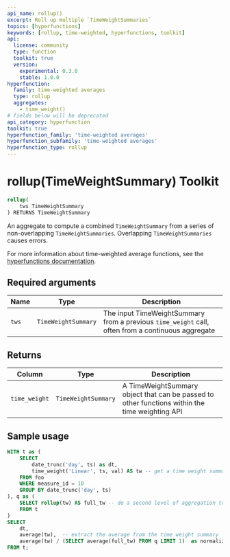 ```yaml
---
api_name: rollup()
excerpt: Roll up multiple `TimeWeightSummaries`
topics: [hyperfunctions]
keywords: [rollup, time-weighted, hyperfunctions, toolkit]
api:
  license: community
  type: function
  toolkit: true
  version:
    experimental: 0.3.0
    stable: 1.0.0
hyperfunction:
  family: time-weighted averages
  type: rollup
  aggregates:
    - time_weight()
# fields below will be deprecated
api_category: hyperfunction
toolkit: true
hyperfunction_family: 'time-weighted averages'
hyperfunction_subfamily: 'time-weighted averages'
hyperfunction_type: rollup
---
```


# rollup(TimeWeightSummary) <tag type="toolkit">Toolkit</tag>

```SQL
rollup(
    tws TimeWeightSummary
) RETURNS TimeWeightSummary
```

An aggregate to compute a combined `TimeWeightSummary` from a series of
non-overlapping `TimeWeightSummaries`. Overlapping `TimeWeightSummaries` causes
errors.

For more information about time-weighted average functions, see the
[hyperfunctions documentation][hyperfunctions-time-weight-average].

## Required arguments

|Name| Type |Description|
|---|---|---|
|`tws`|`TimeWeightSummary`|The input TimeWeightSummary from a previous `time_weight` call, often from a continuous aggregate|

## Returns

|Column|Type|Description|
|---|---|---|
|`time_weight`|`TimeWeightSummary`|A TimeWeightSummary object that can be passed to other functions within the time weighting API|

## Sample usage

```SQL
WITH t as (
    SELECT
        date_trunc('day', ts) as dt,
        time_weight('Linear', ts, val) AS tw -- get a time weight summary
    FROM foo
    WHERE measure_id = 10
    GROUP BY date_trunc('day', ts)
), q as (
    SELECT rollup(tw) AS full_tw -- do a second level of aggregation to get the full time weighted average
    FROM t
)
SELECT
    dt,
    average(tw),  -- extract the average from the time weight summary
    average(tw) / (SELECT average(full_tw) FROM q LIMIT 1)  as normalized -- get the normalized average
FROM t;
```

[hyperfunctions-time-weight-average]: /timescaledb/:currentVersion:/how-to-guides/hyperfunctions/time-weighted-averages/
